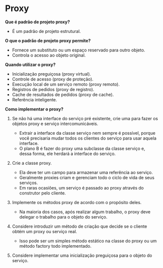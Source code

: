 # Proxy

**Que é padrão de projeto proxy?**
- É um padrão de projeto estrutural.

**O que o padrão de projeto proxy permite?**
- Fornece um substituto ou um espaço reservado para outro objeto.
- Controla o acesso ao objeto original.

**Quando utilizar o proxy?**
- Inicialização preguiçosa (proxy virtual).
- Controle de acesso (proxy de proteção). 
- Execução local de um serviço remoto (proxy remoto). 
- Registros de pedidos (proxy de registro).
- Cache de resultados de pedidos (proxy de cache).
- Referência inteligente. 

**Como implementar o proxy?**
1. Se não há uma interface do serviço pré existente, crie uma para fazer os objetos proxy e serviço intercomunicáveis. 
	- Extrair a interface da classe serviço nem sempre é possível, porque você precisaria mudar todos os clientes do serviço para usar aquela interface. 
	- O plano B é fazer do proxy uma subclasse da classe serviço e, dessa forma, ele herdará a interface do serviço.
	
1. Crie a classe proxy.
	- Ela deve ter um campo para armazenar uma referência ao serviço.
	- Geralmente proxies criam e gerenciam todo o ciclo de vida de seus serviços.
	- Em raras ocasiões, um serviço é passado ao proxy através do construtor pelo cliente.
	
1. Implemente os métodos proxy de acordo com o propósito deles. 
	- Na maioria dos casos, após realizar algum trabalho, o proxy deve delegar o trabalho para o objeto do serviço.
	
1. Considere introduzir um método de criação que decide se o cliente obtém um proxy ou serviço real.
	- Isso pode ser um simples método estático na classe do proxy ou um método factory todo implementado.
	
1. Considere implementar uma inicialização preguiçosa para o objeto do serviço.